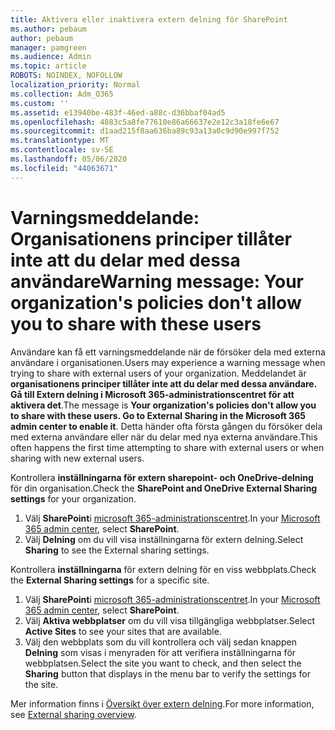 ```yaml
---
title: Aktivera eller inaktivera extern delning för SharePoint
ms.author: pebaum
author: pebaum
manager: pamgreen
ms.audience: Admin
ms.topic: article
ROBOTS: NOINDEX, NOFOLLOW
localization_priority: Normal
ms.collection: Adm_O365
ms.custom: ''
ms.assetid: e13940be-483f-46ed-a88c-d36bbaf04ad5
ms.openlocfilehash: 4883c5a8fe77610e86a66637e2e12c3a18fe6e67
ms.sourcegitcommit: d1aad215f8aa636ba89c93a13a0c9d90e997f752
ms.translationtype: MT
ms.contentlocale: sv-SE
ms.lasthandoff: 05/06/2020
ms.locfileid: "44063671"
---
```

# <a name="warning-message-your-organizations-policies-dont-allow-you-to-share-with-these-users"></a><span data-ttu-id="93b76-102">Varningsmeddelande: Organisationens principer tillåter inte att du delar med dessa användare</span><span class="sxs-lookup"><span data-stu-id="93b76-102">Warning message: Your organization's policies don't allow you to share with these users</span></span>

<span data-ttu-id="93b76-103">Användare kan få ett varningsmeddelande när de försöker dela med externa användare i organisationen.</span><span class="sxs-lookup"><span data-stu-id="93b76-103">Users may experience a warning message when trying to share with external users of your organization.</span></span> <span data-ttu-id="93b76-104">Meddelandet är **organisationens principer tillåter inte att du delar med dessa användare. Gå till Extern delning i Microsoft 365-administrationscentret för att aktivera det**.</span><span class="sxs-lookup"><span data-stu-id="93b76-104">The message is **Your organization's policies don't allow you to share with these users. Go to External Sharing in the Microsoft 365 admin center to enable it**.</span></span> <span data-ttu-id="93b76-105">Detta händer ofta första gången du försöker dela med externa användare eller när du delar med nya externa användare.</span><span class="sxs-lookup"><span data-stu-id="93b76-105">This often happens the first time attempting to share with external users or when sharing with new external users.</span></span>

<span data-ttu-id="93b76-106">Kontrollera **inställningarna för extern sharepoint- och OneDrive-delning** för din organisation.</span><span class="sxs-lookup"><span data-stu-id="93b76-106">Check the **SharePoint and OneDrive External Sharing settings** for your organization.</span></span>

1. <span data-ttu-id="93b76-107">Välj **SharePoint**i [microsoft 365-administrationscentret](https://admin.microsoft.com/AdminPortal/Home#/homepage">https://admin.microsoft.com/).</span><span class="sxs-lookup"><span data-stu-id="93b76-107">In your [Microsoft 365 admin center](https://admin.microsoft.com/AdminPortal/Home#/homepage">https://admin.microsoft.com/), select **SharePoint**.</span></span>
3. <span data-ttu-id="93b76-108">Välj **Delning** om du vill visa inställningarna för extern delning.</span><span class="sxs-lookup"><span data-stu-id="93b76-108">Select **Sharing** to see the External sharing settings.</span></span>

<span data-ttu-id="93b76-109">Kontrollera **inställningarna** för extern delning för en viss webbplats.</span><span class="sxs-lookup"><span data-stu-id="93b76-109">Check the **External Sharing settings** for a specific site.</span></span>

1. <span data-ttu-id="93b76-110">Välj **SharePoint**i [microsoft 365-administrationscentret](https://admin.microsoft.com/AdminPortal/Home#/homepage">https://admin.microsoft.com/).</span><span class="sxs-lookup"><span data-stu-id="93b76-110">In your [Microsoft 365 admin center](https://admin.microsoft.com/AdminPortal/Home#/homepage">https://admin.microsoft.com/), select **SharePoint**.</span></span>
2. <span data-ttu-id="93b76-111">Välj **Aktiva webbplatser** om du vill visa tillgängliga webbplatser.</span><span class="sxs-lookup"><span data-stu-id="93b76-111">Select **Active Sites** to see your sites that are available.</span></span>
3. <span data-ttu-id="93b76-112">Välj den webbplats som du vill kontrollera och välj sedan knappen **Delning** som visas i menyraden för att verifiera inställningarna för webbplatsen.</span><span class="sxs-lookup"><span data-stu-id="93b76-112">Select the site you want to check, and then select the **Sharing** button that displays in the menu bar to verify the settings for the site.</span></span>

<span data-ttu-id="93b76-113">Mer information finns i [Översikt över extern delning](https://docs.microsoft.com/sharepoint/external-sharing-overview).</span><span class="sxs-lookup"><span data-stu-id="93b76-113">For more information, see [External sharing overview](https://docs.microsoft.com/sharepoint/external-sharing-overview).</span></span>